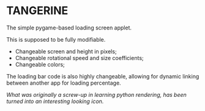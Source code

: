# TANGERINE
The simple pygame-based loading screen applet.

This is supposed to be fully modifiable.
- Changeable screen and height in pixels;
- Changeable rotational speed and size coefficients;
- Changeable colors;

The loading bar code is also highly changeable, allowing for dynamic linking between another app for loading percentage.

*What was originally a screw-up in learning python rendering, has been turned into an interesting looking icon.*
